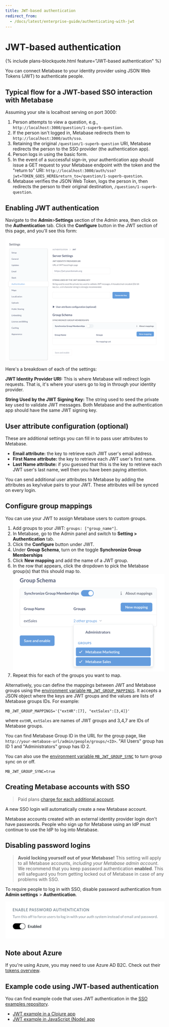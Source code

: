```yaml
---
title: JWT-based authentication
redirect_from:
  - /docs/latest/enterprise-guide/authenticating-with-jwt
---
```


# JWT-based authentication

{% include plans-blockquote.html feature="JWT-based authentication" %}

You can connect Metabase to your identity provider using JSON Web Tokens (JWT) to authenticate people.

## Typical flow for a JWT-based SSO interaction with Metabase

Assuming your site is localhost serving on port 3000:

1. Person attempts to view a question, e.g., `http://localhost:3000/question/1-superb-question`.
2. If the person isn't logged in, Metabase redirects them to `http://localhost:3000/auth/sso`.
3. Retaining the original `/question/1-superb-question` URI, Metabase redirects the person to the SSO provider (the authentication app).
4. Person logs in using the basic form.
5. In the event of a successful sign-in, your authentication app should issue a GET request to your Metabase endpoint with the token and the "return to" URI: `http://localhost:3000/auth/sso?jwt=TOKEN_GOES_HERE&return_to=/question/1-superb-question`.
6. Metabase verifies the JSON Web Token, logs the person in, then redirects the person to their original destination, `/question/1-superb-question`.

## Enabling JWT authentication

Navigate to the **Admin**>**Settings** section of the Admin area, then click on the **Authentication** tab. Click the **Configure** button in the JWT section of this page, and you'll see this form:

![JWT form](images/JWT-auth-form.png)

Here's a breakdown of each of the settings:

**JWT Identity Provider URI:** This is where Metabase will redirect login requests. That is, it's where your users go to log in through your identity provider.

**String Used by the JWT Signing Key:** The string used to seed the private key used to validate JWT messages. Both Metabase and the authentication app should have the same JWT signing key.

## User attribute configuration (optional)

These are additional settings you can fill in to pass user attributes to Metabase.

- **Email attribute:** the key to retrieve each JWT user's email address.
- **First Name attribute:** the key to retrieve each JWT user's first name.
- **Last Name attribute:** if you guessed that this is the key to retrieve each JWT user's last name, well then you have been paying attention.

You can send additional user attributes to Metabase by adding the attributes as key/value pairs to your JWT. These attributes will be synced on every login.

## Configure group mappings

You can use your JWT to assign Metabase users to custom groups.

1. Add groups to your JWT: `groups: ["group_name"]`.
1. In Metabase, go to the Admin panel and switch to **Setting > Authentication** tab.
1. Click the **Configure** button under JWT.
1. Under **Group Schema**, turn on the toggle **Synchronize Group Memberships**
1. Click **New mapping** and add the name of a JWT group.
1. In the row that appears, click the dropdown to pick the Metabase group(s) that this should map to.
   ![Metabase JWT group mappings](./images/jwt-groups.png)
1. Repeat this for each of the groups you want to map.

Alternatively, you can define the mappings between JWT and Metabase groups using the [environment variable `MB_JWT_GROUP_MAPPINGS`](../configuring-metabase/environment-variables.md#mb_jwt_group_mappings). It accepts a JSON object where the keys are JWT groups and the values are lists of Metabase groups IDs. For example:

```
MB_JWT_GROUP_MAPPINGS='{"extHR":[7], "extSales":[3,4]}'
```

where `extHR`, `extSales` are names of JWT groups and 3,4,7 are IDs of Metabase groups.

You can find Metabase Group ID in the URL for the group page, like `http://your-metabase-url/admin/people/groups/<ID>`. "All Users" group has ID 1 and "Administrators" group has ID 2.

You can also use the [environment variable `MB_JWT_GROUP_SYNC`](../configuring-metabase/environment-variables.md#mb_jwt_group_sync) to turn group sync on or off.

```
MB_JWT_GROUP_SYNC=true
```

## Creating Metabase accounts with SSO

> Paid plans [charge for each additional account](https://www.metabase.com/docs/latest/cloud/how-billing-works#what-counts-as-a-user-account).

A new SSO login will automatically create a new Metabase account.

Metabase accounts created with an external identity provider login don't have passwords. People who sign up for Metabase using an IdP must continue to use the IdP to log into Metabase.

## Disabling password logins

> **Avoid locking yourself out of your Metabase!** This setting will apply to all Metabase accounts, _including your Metabase admin account_. We recommend that you keep password authentication **enabled**. This will safeguard you from getting locked out of Metabase in case of any problems with SSO.

To require people to log in with SSO, disable password authentication from **Admin settings** > **Authentication**.

![Password disable](images/password-disable.png)

## Note about Azure

If you're using Azure, you may need to use Azure AD B2C. Check out their [tokens overview](https://docs.microsoft.com/en-us/azure/active-directory-b2c/tokens-overview).

## Example code using JWT-based authentication

You can find example code that uses JWT authentication in the [SSO examples repository](https://github.com/metabase/sso-examples).

- [JWT example in a Clojure app](https://github.com/metabase/sso-examples/tree/master/clj-jwt-example)
- [JWT example in JavaScript (Node) app](https://github.com/metabase/sso-examples/tree/master/nodejs-jwt-example)
